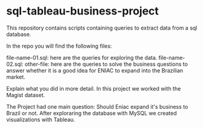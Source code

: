 # sql-tableau-business-project
This repository contains scripts containing queries to extract data from a sql database.

In the repo you will find the following files:

file-name-01.sql: here are the queries for exploring the data.
file-name-02.sql: other-file: here are the queries to solve the business questions to answer whether it is a good idea for ENIAC to expand into the Brazilian market.

Explain what you did in more detail.
In this project we worked with the Magist dataset. 

The Project had one main question: Should Eniac expand it's business to Brazil or not. 
After exploraring the database with MySQL we created visualizations with Tableau.
